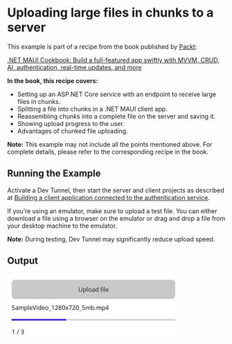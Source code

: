 # Uploading large files in chunks to a server
This example is part of a recipe from the book published by [Packt](https://www.packtpub.com/en-us?utm_source=github):

[.NET MAUI Cookbook: Build a full-featured app swiftly with MVVM, CRUD, AI, authentication, real-time updates, and more](https://www.packtpub.com/en-IT/product/net-maui-cookbook-9781835464625)

**In the book, this recipe covers:**
- Setting up an ASP.NET Core service with an endpoint to receive large files in chunks.
- Splitting a file into chunks in a .NET MAUI client app.
- Reassembling chunks into a complete file on the server and saving it.
- Showing upload progress to the user.
- Advantages of chunked file uploading.

**Note:** This example may not include all the points mentioned above. For complete details, please refer to the corresponding recipe in the book.

## Running the Example

Activate a Dev Tunnel, then start the server and client projects as described at [Building a client application connected to the authentication service](/Chapter05/c5-AuthenticationServiceAndClient#running-the-example).

If you’re using an emulator, make sure to upload a test file. You can either download a file using a browser on the emulator or drag and drop a file from your desktop machine to the emulator. 

**Note:** During testing, Dev Tunnel may significantly reduce upload speed.

## Output
![Chunk file uploading in .NET MAUI](/Images/File%20Uploading.png)
